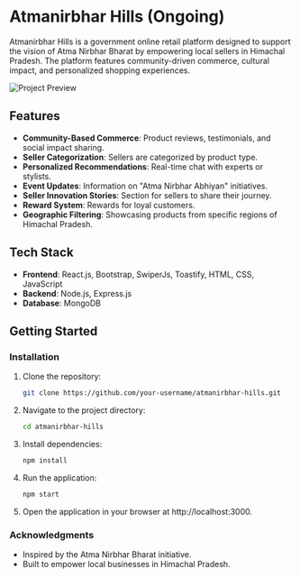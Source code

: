 # Atmanirbhar Hills (Ongoing)

Atmanirbhar Hills is a government online retail platform designed to support the vision of Atma Nirbhar Bharat by empowering local sellers in Himachal Pradesh. The platform features community-driven commerce, cultural impact, and personalized shopping experiences.

![Project Preview](react-app/src/assets/Signup_1.png)

## Features

- **Community-Based Commerce**: Product reviews, testimonials, and social impact sharing.
- **Seller Categorization**: Sellers are categorized by product type.
- **Personalized Recommendations**: Real-time chat with experts or stylists.
- **Event Updates**: Information on "Atma Nirbhar Abhiyan" initiatives.
- **Seller Innovation Stories**: Section for sellers to share their journey.
- **Reward System**: Rewards for loyal customers.
- **Geographic Filtering**: Showcasing products from specific regions of Himachal Pradesh.

## Tech Stack

- **Frontend**: React.js, Bootstrap, SwiperJs, Toastify, HTML, CSS, JavaScript
- **Backend**: Node.js, Express.js
- **Database**: MongoDB

## Getting Started

### Installation

1. Clone the repository:
   ```bash
   git clone https://github.com/your-username/atmanirbhar-hills.git
2. Navigate to the project directory:
   ```bash
   cd atmanirbhar-hills
3. Install dependencies:
   ```bash
   npm install
4. Run the application:
   ```bash
   npm start
5. Open the application in your browser at http://localhost:3000.

### Acknowledgments
- Inspired by the Atma Nirbhar Bharat initiative.
- Built to empower local businesses in Himachal Pradesh.
